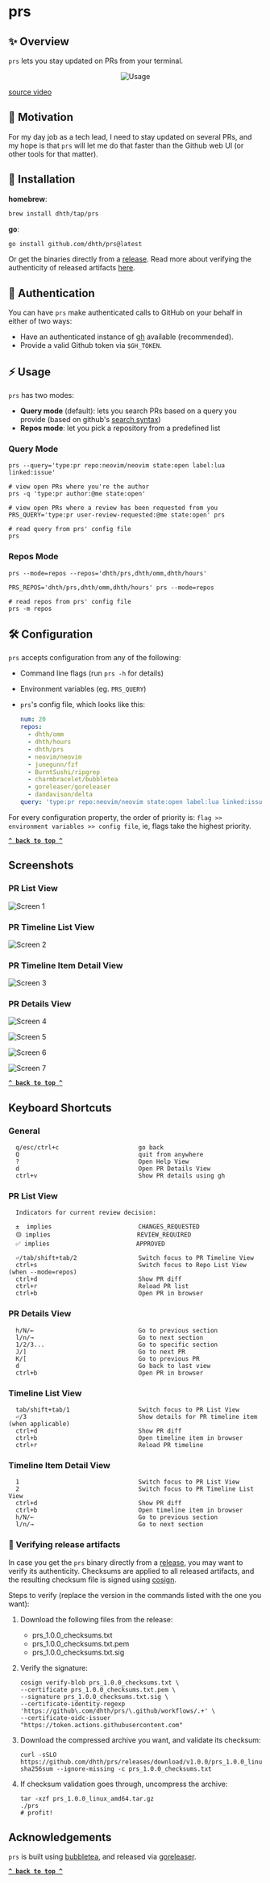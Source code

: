 # prs

✨ Overview
---

`prs` lets you stay updated on PRs from your terminal.

<p align="center">
  <img src="https://tools.dhruvs.space/images/prs/v1-0-0/prs.gif" alt="Usage" />
</p>

[source video](https://youtu.be/H81ru9cQhDo)

🤔 Motivation
---

For my day job as a tech lead, I need to stay updated on several PRs, and my
hope is that `prs` will let me do that faster than the Github web UI (or other
tools for that matter).

💾 Installation
---

**homebrew**:

```sh
brew install dhth/tap/prs
```

**go**:

```sh
go install github.com/dhth/prs@latest
```

Or get the binaries directly from a [release][3]. Read more about verifying the
authenticity of released artifacts [here](#-verifying-release-artifacts).

🔑 Authentication
---

You can have `prs` make authenticated calls to GitHub on your behalf in either
of two ways:

- Have an authenticated instance of [gh](https://github.com/cli/cli) available
    (recommended).
- Provide a valid Github token via `$GH_TOKEN`.

⚡️ Usage
---

`prs` has two modes:

- **Query mode** (default): lets you search PRs based on a query you provide (based
  on github's [search
  syntax](https://docs.github.com/en/search-github/searching-on-github/searching-issues-and-pull-requests))
- **Repos mode**: let you pick a repository from a predefined list

### Query Mode

```shell
prs --query='type:pr repo:neovim/neovim state:open label:lua linked:issue'

# view open PRs where you're the author
prs -q 'type:pr author:@me state:open'

# view open PRs where a review has been requested from you
PRS_QUERY='type:pr user-review-requested:@me state:open' prs

# read query from prs' config file
prs
```

### Repos Mode

```shell
prs --mode=repos --repos='dhth/prs,dhth/omm,dhth/hours'

PRS_REPOS='dhth/prs,dhth/omm,dhth/hours' prs --mode=repos

# read repos from prs' config file
prs -m repos
```

🛠️ Configuration
---

`prs` accepts configuration from any of the following:

- Command line flags (run `prs -h` for details)
- Environment variables (eg. `PRS_QUERY`)
- `prs`'s config file, which looks like this:

    ```yaml
    num: 20
    repos:
      - dhth/omm
      - dhth/hours
      - dhth/prs
      - neovim/neovim
      - junegunn/fzf
      - BurntSushi/ripgrep
      - charmbracelet/bubbletea
      - goreleaser/goreleaser
      - dandavison/delta
    query: 'type:pr repo:neovim/neovim state:open label:lua linked:issue'
    ```

For every configuration property, the order of priority is: `flag >>
environment variables >> config file`, ie, flags take the highest priority.

**[`^ back to top ^`](#prs)**

Screenshots
---

### PR List View

![Screen 1](https://tools.dhruvs.space/images/prs/v1-0-0/prs-1.png)

### PR Timeline List View

![Screen 2](https://tools.dhruvs.space/images/prs/v1-0-0/prs-2.png)

### PR Timeline Item Detail View
![Screen 3](https://tools.dhruvs.space/images/prs/v1-0-0/prs-3.png)

### PR Details View

![Screen 4](https://tools.dhruvs.space/images/prs/v1-0-0/prs-4.png)

![Screen 5](https://tools.dhruvs.space/images/prs/v1-0-0/prs-5.png)

![Screen 6](https://tools.dhruvs.space/images/prs/v1-0-0/prs-6.png)

![Screen 7](https://tools.dhruvs.space/images/prs/v1-0-0/prs-7.png)

**[`^ back to top ^`](#prs)**

Keyboard Shortcuts
---

### General

```text
  q/esc/ctrl+c                      go back
  Q                                 quit from anywhere
  ?                                 Open Help View
  d                                 Open PR Details View
  ctrl+v                            Show PR details using gh
```

### PR List View

```text
  Indicators for current review decision:

  ±  implies                        CHANGES_REQUESTED
  🟡 implies                        REVIEW_REQUIRED
  ✅ implies                        APPROVED

  ⏎/tab/shift+tab/2                 Switch focus to PR Timeline View
  ctrl+s                            Switch focus to Repo List View (when --mode=repos)
  ctrl+d                            Show PR diff
  ctrl+r                            Reload PR list
  ctrl+b                            Open PR in browser
```

### PR Details View

```text
  h/N/←                             Go to previous section
  l/n/→                             Go to next section
  1/2/3...                          Go to specific section
  J/]                               Go to next PR
  K/[                               Go to previous PR
  d                                 Go back to last view
  ctrl+b                            Open PR in browser
```

### Timeline List View


```text
  tab/shift+tab/1                   Switch focus to PR List View
  ⏎/3                               Show details for PR timeline item (when applicable)
  ctrl+d                            Show PR diff
  ctrl+b                            Open timeline item in browser
  ctrl+r                            Reload PR timeline
```

### Timeline Item Detail View


```text
  1                                 Switch focus to PR List View
  2                                 Switch focus to PR Timeline List View
  ctrl+d                            Show PR diff
  ctrl+b                            Open timeline item in browser
  h/N/←                             Go to previous section
  l/n/→                             Go to next section
```

### 🔐 Verifying release artifacts

In case you get the `prs` binary directly from a [release][3], you may want to
verify its authenticity. Checksums are applied to all released artifacts, and
the resulting checksum file is signed using
[cosign](https://docs.sigstore.dev/cosign/installation/).

Steps to verify (replace the version in the commands listed with the one you
want):

1. Download the following files from the release:

   - prs_1.0.0_checksums.txt
   - prs_1.0.0_checksums.txt.pem
   - prs_1.0.0_checksums.txt.sig

2. Verify the signature:

   ```shell
   cosign verify-blob prs_1.0.0_checksums.txt \
   --certificate prs_1.0.0_checksums.txt.pem \
   --signature prs_1.0.0_checksums.txt.sig \
   --certificate-identity-regexp 'https://github\.com/dhth/prs/\.github/workflows/.+' \
   --certificate-oidc-issuer "https://token.actions.githubusercontent.com"
   ```

3. Download the compressed archive you want, and validate its checksum:

   ```shell
   curl -sSLO https://github.com/dhth/prs/releases/download/v1.0.0/prs_1.0.0_linux_amd64.tar.gz
   sha256sum --ignore-missing -c prs_1.0.0_checksums.txt
   ```

3. If checksum validation goes through, uncompress the archive:

   ```shell
   tar -xzf prs_1.0.0_linux_amd64.tar.gz
   ./prs
   # profit!
   ```

Acknowledgements
---

`prs` is built using [bubbletea][1], and released via [goreleaser][2].

[1]: https://github.com/charmbracelet/bubbletea
[2]: https://github.com/goreleaser/goreleaser
[3]: https://github.com/dhth/prs/releases

**[`^ back to top ^`](#prs)**
